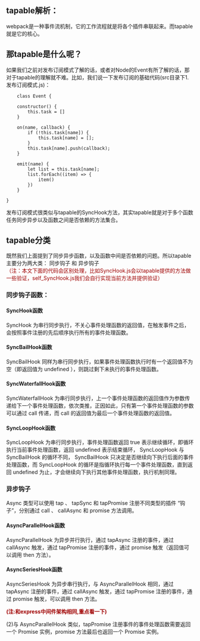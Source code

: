 ## tapable解析： ##
    
webpack是一种事件流机制，它的工作流程就是将各个插件串联起来。而tapable就是它的核心。

## 那tapable是什么呢？ ##

如果我们之前对发布订阅模式了解的话，或者对Node的Event有所了解的话，那对于tapable的理解就不难。比如，我们说一下发布订阅的基础代码(src目录下1.发布订阅模式.js)：
```
    class Event {

    constructor() {
        this.task = []
    }

    on(name, callback) {
        if (!this.task[name]) {
            this.task[name] = [];
        }
        this.task[name].push(callback);
    }

    emit(name) {
        let list = this.task[name];
        list.forEach((item) => {
            item()
        })
    }

}

```
发布订阅模式很类似与tapable的SyncHook方法，其实tapable就是对于多个函数任务同步异步以及函数之间是否依赖的方法集合。

## tapable分类 ##
既然我们上面提到了同步异步函数，以及函数中间是否依赖的问题。所以tapable主要分为两大类： 同步钩子 和 异步钩子 <br>
<font color="#9f0000">（注：本文下面的代码会区别处理，比如SyncHook.js会以tapable提供的方法做一些验证，self_SyncHook.js我们会自行实现当前方法并提供验证）</font>

### 同步钩子函数： ###

#### SyncHook函数 ####
SyncHook 为串行同步执行，不关心事件处理函数的返回值，在触发事件之后，会按照事件注册的先后顺序执行所有的事件处理函数。

#### SyncBailHook函数 ####
SyncBailHook 同样为串行同步执行，如果事件处理函数执行时有一个返回值不为空（即返回值为 undefined ），则跳过剩下未执行的事件处理函数。

#### SyncWaterfallHook函数 ####
SyncWaterfallHook 为串行同步执行，上一个事件处理函数的返回值作为参数传递给下一个事件处理函数，依次类推，正因如此，只有第一个事件处理函数的参数可以通过 call 传递，而 call 的返回值为最后一个事件处理函数的返回值。

#### SyncLoopHook函数 ####
SyncLoopHook 为串行同步执行，事件处理函数返回 true 表示继续循环，即循环执行当前事件处理函数，返回 undefined 表示结束循环， SyncLoopHook 与 SyncBailHook 的循环不同， SyncBailHook 只决定是否继续向下执行后面的事件处理函数，而 SyncLoopHook 的循环是指循环执行每一个事件处理函数，直到返回 undefined 为止，才会继续向下执行其他事件处理函数，执行机制同理。

### 异步钩子 ###

Async 类型可以使用 tap 、 tapSync 和 tapPromise 注册不同类型的插件 “钩子”，分别通过 call 、 callAsync 和 promise 方法调用。

#### AsyncParallelHook函数 #### 
AsyncParallelHook 为异步并行执行，通过 tapAsync 注册的事件，通过 callAsync 触发，通过 tapPromise 注册的事件，通过 promise 触发（返回值可以调用 then 方法）。

#### AsyncSeriesHook函数 ####

AsyncSeriesHook 为异步串行执行，与 AsyncParallelHook 相同，通过 tapAsync 注册的事件，通过 callAsync 触发，通过 tapPromise 注册的事件，通过 promise 触发，可以调用 then 方法。

<b><font color="#9f0000">(注:和express中间件架构相同,重点看一下)</font></b>

(2)与 AsyncParallelHook 类似，tapPromise 注册事件的事件处理函数需要返回一个 Promise 实例，promise 方法最后也返回一个 Promise 实例。

